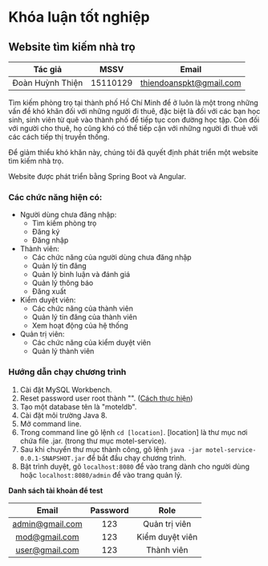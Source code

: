 # Khóa luận tốt nghiệp
## Website tìm kiếm nhà trọ
| Tác giả| MSSV | Email|
| ------------- |:-------------:|:-----------:|
| Đoàn Huỳnh Thiện| 15110129 | thiendoanspkt@gmail.com
 
Tìm kiếm phòng trọ tại thành phố Hồ Chí Minh để ở luôn là một trong những vấn đề khó khăn đối với những người đi thuê, đặc biệt là đối với các bạn học sinh, sinh viên từ quê vào thành phố để tiếp tục con đường học tập. Còn đối với người cho thuê, họ cũng khó có thể tiếp cận với những người đi thuê với các cách tiếp thị truyền thống.

Để giảm thiểu khó khăn này, chúng tôi đã quyết định phát triển một website tìm kiếm nhà trọ.

Website được phát triển bằng Spring Boot và Angular.
### Các chức năng hiện có:
- Người dùng chưa đăng nhập:
	- Tìm kiếm phòng trọ
	- Đăng ký
	- Đăng nhập
- Thành viên:
	- Các chức năng của người dùng chưa đăng nhập
	- Quản lý tin đăng
	- Quản lý bình luận và đánh giá
	- Quản lý thông báo
	- Đăng xuất
- Kiểm duyệt viên:
	- Các chức năng của thành viên
	- Quản lý tin đăng của thành viên
	- Xem hoạt động của hệ thống
- Quản trị viên:
	- Các chức năng của kiểm duyệt viên
	- Quản lý thành viên
### Hướng dẫn chạy chương trình
1.	Cài đặt MySQL Workbench.
2.	Reset password user root thành "". ([Cách thực hiện](https://dev.mysql.com/doc/mysql-windows-excerpt/5.7/en/resetting-permissions-windows.html))
3.	Tạo một database tên là "moteldb".
4.	Cài đặt môi trường Java 8.
5.	Mở command line.
6.	Trong command line gõ lệnh `cd [location]`. [location] là thư mục nơi chứa file .jar. (trong thư mục motel-service).
7.	Sau khi chuyển thư mục thành công, gõ lệnh `java -jar motel-service-0.0.1-SNAPSHOT.jar` để bắt đầu chạy chương trình.
8.	Bật trình duyệt, gõ `localhost:8080` để vào trang dành cho người dùng hoặc `localhost:8080/admin` để vào trang quản lý.

**Danh sách tài khoản để test**

|Email|Password|Role|
|:--:|:--:|:--:|
|admin@gmail.com|123| Quản trị viên
|mod@gmail.com|123| Kiểm duyệt viên
|user@gmail.com|123| Thành viên
